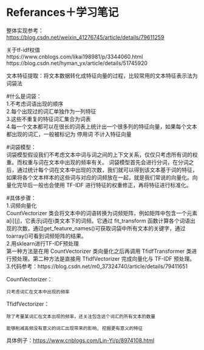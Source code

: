 # Referances＋学习笔记
整体实现参考：
https://blog.csdn.net/weixin_41276745/article/details/79611259
<p>
关于tf-idf权值<br>
https://www.cnblogs.com/likai198981/p/3344060.html<br>
https://blog.csdn.net/hyman_yx/article/details/51745920<br>
</p>
<p>
文本特征提取：将文本数据转化成特征向量的过程，比较常用的文本特征表示法为词袋法

#什么是词袋：<br>
1.不考虑词语出现的顺序<br>
2.每个出现过的词汇单独作为一列特征<br>
3.这些不重复的特征词汇集合为词表<br>
4.每一个文本都可以在很长的词表上统计出一个很多列的特征向量，如果每个文本都出现的词汇，一般被标记为 停用词 不计入特征向量<br>
<p>
#词袋模型：<br>
    词袋模型假设我们不考虑文本中词与词之间的上下文关系，仅仅只考虑所有词的权重。而权重与词在文本中出现的频率有关。
    词袋模型首先会进行分词，在分词之后，通过统计每个词在文本中出现的次数，我们就可以得到该文本基于词的特征，如果将各个文本样本的这些词与对应的词频放在一起，就是我们常说的向量化。向量化完毕后一般也会使用 TF-IDF 进行特征的权重修正，再将特征进行标准化。
</p>
<p>
#具体步骤：<br>
    1.词频向量化<br>
    CountVectorizer 类会将文本中的词语转换为词频矩阵，例如矩阵中包含一个元素a[i][j]，它表示j词在i类文本下的词频。它通过 fit_transform 函数计算各个词语出现的次数，通过get_feature_names()可获取词袋中所有文本的关键字，通过 toarray()可看到词频矩阵的结果。<br>
    2.用sklearn进行TF-IDF预处理<br>
    第一种方法是在用 CountVectorizer 类向量化之后再调用 TfidfTransformer 类进行预处理。第二种方法是直接用 TfidfVectorizer 完成向量化与 TF-IDF 预处理。<br>
    3.代码参考：https://blog.csdn.net/m0_37324740/article/details/79411651<br>
</p>

CountVectorizer：

    只考虑词汇在文本中出现的频率
TfidfVectorizer：

    除了考量某词汇在文本出现的频率，还关注包含这个词汇的所有文本的数量

    能够削减高频没有意义的词汇出现带来的影响, 挖掘更有意义的特征

具体例子：https://www.cnblogs.com/Lin-Yi/p/8974108.html
</p>
</p>
